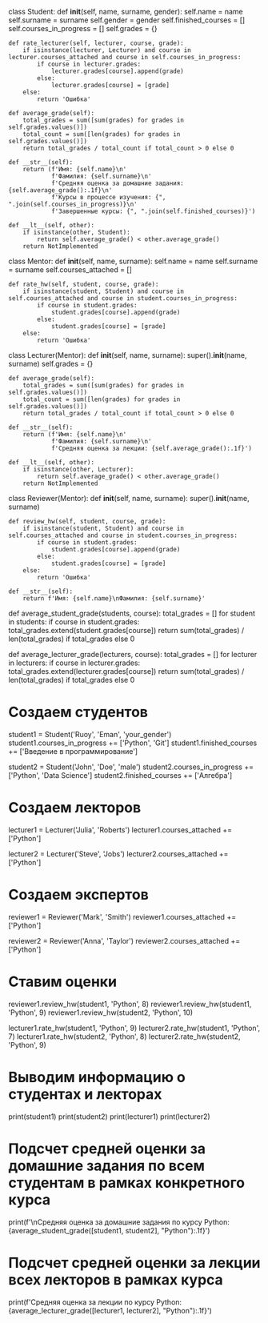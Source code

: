 class Student:
    def __init__(self, name, surname, gender):
        self.name = name
        self.surname = surname
        self.gender = gender
        self.finished_courses = []
        self.courses_in_progress = []
        self.grades = {}

    def rate_lecturer(self, lecturer, course, grade):
        if isinstance(lecturer, Lecturer) and course in lecturer.courses_attached and course in self.courses_in_progress:
            if course in lecturer.grades:
                lecturer.grades[course].append(grade)
            else:
                lecturer.grades[course] = [grade]
        else:
            return 'Ошибка'

    def average_grade(self):
        total_grades = sum([sum(grades) for grades in self.grades.values()])
        total_count = sum([len(grades) for grades in self.grades.values()])
        return total_grades / total_count if total_count > 0 else 0

    def __str__(self):
        return (f'Имя: {self.name}\n'
                f'Фамилия: {self.surname}\n'
                f'Средняя оценка за домашние задания: {self.average_grade():.1f}\n'
                f'Курсы в процессе изучения: {", ".join(self.courses_in_progress)}\n'
                f'Завершенные курсы: {", ".join(self.finished_courses)}')

    def __lt__(self, other):
        if isinstance(other, Student):
            return self.average_grade() < other.average_grade()
        return NotImplemented


class Mentor:
    def __init__(self, name, surname):
        self.name = name
        self.surname = surname
        self.courses_attached = []

    def rate_hw(self, student, course, grade):
        if isinstance(student, Student) and course in self.courses_attached and course in student.courses_in_progress:
            if course in student.grades:
                student.grades[course].append(grade)
            else:
                student.grades[course] = [grade]
        else:
            return 'Ошибка'


class Lecturer(Mentor):
    def __init__(self, name, surname):
        super().__init__(name, surname)
        self.grades = {}

    def average_grade(self):
        total_grades = sum([sum(grades) for grades in self.grades.values()])
        total_count = sum([len(grades) for grades in self.grades.values()])
        return total_grades / total_count if total_count > 0 else 0

    def __str__(self):
        return (f'Имя: {self.name}\n'
                f'Фамилия: {self.surname}\n'
                f'Средняя оценка за лекции: {self.average_grade():.1f}')

    def __lt__(self, other):
        if isinstance(other, Lecturer):
            return self.average_grade() < other.average_grade()
        return NotImplemented


class Reviewer(Mentor):
    def __init__(self, name, surname):
        super().__init__(name, surname)

    def review_hw(self, student, course, grade):
        if isinstance(student, Student) and course in self.courses_attached and course in student.courses_in_progress:
            if course in student.grades:
                student.grades[course].append(grade)
            else:
                student.grades[course] = [grade]
        else:
            return 'Ошибка'

    def __str__(self):
        return f'Имя: {self.name}\nФамилия: {self.surname}'


def average_student_grade(students, course):
    total_grades = []
    for student in students:
        if course in student.grades:
            total_grades.extend(student.grades[course])
    return sum(total_grades) / len(total_grades) if total_grades else 0


def average_lecturer_grade(lecturers, course):
    total_grades = []
    for lecturer in lecturers:
        if course in lecturer.grades:
            total_grades.extend(lecturer.grades[course])
    return sum(total_grades) / len(total_grades) if total_grades else 0


# Создаем студентов
student1 = Student('Ruoy', 'Eman', 'your_gender')
student1.courses_in_progress += ['Python', 'Git']
student1.finished_courses += ['Введение в программирование']

student2 = Student('John', 'Doe', 'male')
student2.courses_in_progress += ['Python', 'Data Science']
student2.finished_courses += ['Алгебра']

# Создаем лекторов
lecturer1 = Lecturer('Julia', 'Roberts')
lecturer1.courses_attached += ['Python']

lecturer2 = Lecturer('Steve', 'Jobs')
lecturer2.courses_attached += ['Python']

# Создаем экспертов
reviewer1 = Reviewer('Mark', 'Smith')
reviewer1.courses_attached += ['Python']

reviewer2 = Reviewer('Anna', 'Taylor')
reviewer2.courses_attached += ['Python']

# Ставим оценки
reviewer1.review_hw(student1, 'Python', 8)
reviewer1.review_hw(student1, 'Python', 9)
reviewer1.review_hw(student2, 'Python', 10)

lecturer1.rate_hw(student1, 'Python', 9)
lecturer2.rate_hw(student1, 'Python', 7)
lecturer1.rate_hw(student2, 'Python', 8)
lecturer2.rate_hw(student2, 'Python', 9)

# Выводим информацию о студентах и лекторах
print(student1)
print(student2)
print(lecturer1)
print(lecturer2)

# Подсчет средней оценки за домашние задания по всем студентам в рамках конкретного курса
print(f'\nСредняя оценка за домашние задания по курсу Python: {average_student_grade([student1, student2], "Python"):.1f}')

# Подсчет средней оценки за лекции всех лекторов в рамках курса
print(f'Средняя оценка за лекции по курсу Python: {average_lecturer_grade([lecturer1, lecturer2], "Python"):.1f}')